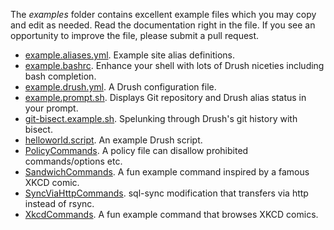 The _examples_ folder contains excellent example files which you may copy and edit as needed. Read the documentation right in the file. If you see an opportunity to improve the file, please submit a pull request.

* [example.aliases.yml](https://raw.githubusercontent.com/drush-ops/drush/master/examples/example.aliases.yml). Example site alias definitions.
* [example.bashrc](https://raw.githubusercontent.com/drush-ops/drush/master/examples/example.bashrc). Enhance your shell with lots of Drush niceties including bash completion.
* [example.drush.yml](https://raw.githubusercontent.com/drush-ops/drush/master/examples/example.drush.yml). A Drush configuration file. 
* [example.prompt.sh](https://raw.githubusercontent.com/drush-ops/drush/master/examples/example.prompt.sh). Displays Git repository and Drush alias status in your prompt.
* [git-bisect.example.sh](https://raw.githubusercontent.com/drush-ops/drush/master/examples/git-bisect.example.sh). Spelunking through Drush's git history with bisect.
* [helloworld.script](https://raw.githubusercontent.com/drush-ops/drush/master/examples/helloworld.script). An example Drush script. 
* [PolicyCommands](https://raw.githubusercontent.com/drush-ops/drush/master/examples/Commands/PolicyCommands.php). A policy file can disallow prohibited commands/options etc.
* [SandwichCommands](https://raw.githubusercontent.com/drush-ops/drush/master/lib/Drush/examples/Commands/SandwichCommands.php). A fun example command inspired by a famous XKCD comic.
* [SyncViaHttpCommands](https://raw.githubusercontent.com/drush-ops/drush/master/examples/Commands/SyncViaHttpCommands.php). sql-sync modification that transfers via http instead of rsync. 
* [XkcdCommands](https://raw.githubusercontent.com/drush-ops/drush/master/examples/Commands/XkcdCommands.php). A fun example command that browses XKCD comics.  
